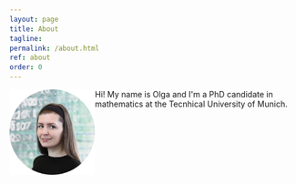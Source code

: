 ```yaml
---
layout: page
title: About
tagline: 
permalink: /about.html
ref: about
order: 0
---
```


<img align="left" src="assets/images/olga3.jpg" width="150" height="150" id="hp">
Hi! My name is Olga and I'm a PhD candidate in mathematics at the Tecnhical University of Munich.
<br>
<br>
<br>
<br>










<!---
[Go to the Home Page]({{ '/' | absolute_url }})
![image](/assets/images/numbers14.jpg)
-->
